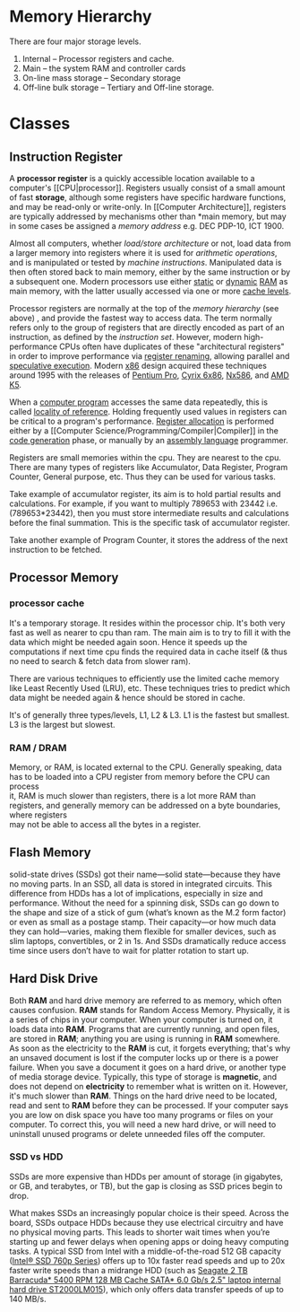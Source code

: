 # Memory Hierarchy 
There are four major storage levels.
1. Internal – Processor registers and cache.
2. Main – the system RAM and controller cards
3. On-line mass storage – Secondary storage
4. Off-line bulk storage – Tertiary and Off-line storage.

# Classes
## Instruction Register
A **processor register** is a quickly accessible location available to a computer's [[CPU|processor]]. Registers usually consist of a small amount of fast **storage**, although some registers have specific hardware functions, and may be read-only or write-only. In [[Computer Architecture]], registers are typically addressed by mechanisms other than *main memory, but may in some cases be assigned a *memory address* e.g. DEC PDP-10, ICT 1900.

Almost all computers, whether *load/store architecture* or not, load data from a larger memory into registers where it is used for *arithmetic operations*, and is manipulated or tested by *machine instructions*. Manipulated data is then often stored back to main memory, either by the same instruction or by a subsequent one. Modern processors use either [static](https://en.wikipedia.org/wiki/Static_random-access_memory "Processor (computing)") or [dynamic](https://en.wikipedia.org/wiki/Dynamic_random-access_memory "Dynamic random-access memory") [RAM](https://en.wikipedia.org/wiki/Random-access_memory) as main memory, with the latter usually accessed via one or more [cache levels](https://en.wikipedia.org/wiki/CPU_cache#Multi-level_caches "Random-access memory").

Processor registers are normally at the top of the *memory hierarchy* (see above) , and provide the fastest way to access data. The term normally refers only to the group of registers that are directly encoded as part of an instruction, as defined by the *instruction set*. However, modern high-performance CPUs often have duplicates of these "architectural registers" in order to improve performance via [register renaming](https://en.wikipedia.org/wiki/Register_renaming), allowing parallel and [speculative execution](https://en.wikipedia.org/wiki/Speculative_execution "Speculative execution"). Modern [x86](https://en.wikipedia.org/wiki/X86 "X86") design acquired these techniques around 1995 with the releases of [Pentium Pro](https://en.wikipedia.org/wiki/Pentium_Pro "Pentium Pro"), [Cyrix 6x86](https://en.wikipedia.org/wiki/Cyrix_6x86 "Cyrix 6x86"), [Nx586](https://en.wikipedia.org/wiki/Nx586 "Nx586"), and [AMD K5](https://en.wikipedia.org/wiki/AMD_K5 "AMD K5").

When a [computer program](https://en.wikipedia.org/wiki/Computer_program "Computer program") accesses the same data repeatedly, this is called [locality of reference](https://en.wikipedia.org/wiki/Locality_of_reference "Locality of reference"). Holding frequently used values in registers can be critical to a program's performance. [Register allocation](https://en.wikipedia.org/wiki/Register_allocation "Register allocation") is performed either by a [[Computer Science/Programming/Compiler|Compiler]] in the [code generation](https://en.wikipedia.org/wiki/Code_generation_(compiler) "Code generation (compiler)") phase, or manually by an [assembly language](https://en.wikipedia.org/wiki/Assembly_language) programmer.

Registers are small memories within the cpu. They are nearest to the cpu. There are many types of registers like Accumulator, Data Register, Program Counter, General purpose, etc. Thus they can be used for various tasks.

Take example of accumulator register, its aim is to hold partial results and calculations. For example, if you want to multiply 789653 with 23442 i.e. (789653\*23442), then you must store intermediate results and calculations before the final summation. This is the specific task of accumulator register.

Take another example of Program Counter, it stores the address of the next instruction to be fetched.

## Processor Memory
### processor cache
It's a temporary storage. It resides within the processor chip. It's both very fast as well as nearer to cpu than ram. The main aim is to try to fill it with the data which might be needed again soon. Hence it speeds up the computations if next time cpu finds the required data in cache itself (& thus no need to search & fetch data from slower ram).

There are various techniques to efficiently use the limited cache memory like Least Recently Used (LRU), etc. These techniques tries to predict which data might be needed again & hence should be stored in cache.

It's of generally three types/levels, L1, L2 & L3. L1 is the fastest but smallest. L3 is the largest but slowest.
### RAM  / DRAM
Memory, or RAM, is located external to the CPU. Generally speaking, data has to be loaded into a CPU register from memory before the CPU can process  
it, RAM is much slower than registers, there is a lot more RAM than registers, and generally memory can be addressed on a byte boundaries, where registers  
may not be able to access all the bytes in a register.

## Flash Memory
solid-state drives (SSDs) got their name—solid state—because they have no moving parts. In an SSD, all data is stored in integrated circuits. This difference from HDDs has a lot of implications, especially in size and performance. Without the need for a spinning disk, SSDs can go down to the shape and size of a stick of gum (what’s known as the M.2 form factor) or even as small as a postage stamp. Their capacity—or how much data they can hold—varies, making them flexible for smaller devices, such as slim laptops, convertibles, or 2 in 1s. And SSDs dramatically reduce access time since users don’t have to wait for platter rotation to start up.

## Hard Disk Drive
Both **RAM** and hard drive memory are referred to as memory, which often causes confusion. **RAM** stands for Random Access Memory. Physically, it is a series of chips in your computer. When your computer is turned on, it loads data into **RAM**. Programs that are currently running, and open files, are stored in **RAM**; anything you are using is running in **RAM** somewhere. As soon as the electricity to the **RAM** is cut, it forgets everything; that's why an unsaved document is lost if the computer locks up or there is a power failure. When you save a document it goes on a hard drive, or another type of media storage device. Typically, this type of storage is **magnetic**, and does not depend on **electricity** to remember what is written on it. However, it's much slower than **RAM**. Things on the hard drive need to be located, read and sent to **RAM** before they can be processed. If your computer says you are low on disk space you have too many programs or files on your computer. To correct this, you will need a new hard drive, or will need to uninstall unused programs or delete unneeded files off the computer.

### SSD vs HDD
SSDs are more expensive than HDDs per amount of storage (in gigabytes, or GB, and terabytes, or TB), but the gap is closing as SSD prices begin to drop.

What makes SSDs an increasingly popular choice is their speed. Across the board, SSDs outpace HDDs because they use electrical circuitry and have no physical moving parts. This leads to shorter wait times when you’re starting up and fewer delays when opening apps or doing heavy computing tasks. A typical SSD from Intel with a middle-of-the-road 512 GB capacity ([Intel® SSD 760p Series](https://www.intel.com/content/www/us/en/products/memory-storage/solid-state-drives/consumer-ssds/7-series/ssd-760p-series/760p-series-512gb-m-2-80mm-3d2.html)) offers up to 10x faster read speeds and up to 20x faster write speeds than a midrange HDD (such as [Seagate 2 TB Barracuda\* 5400 RPM 128 MB Cache SATA\* 6.0 Gb/s 2.5" laptop internal hard drive ST2000LM015](https://www.seagate.com/www-content/product-content/barracuda-fam/barracuda-new/files/barracuda-2-5-ds1907-1-1609us.pdf)), which only offers data transfer speeds of up to 140 MB/s.